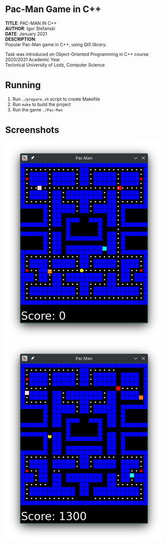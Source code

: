 # Pac-Man Game in C++
**TITLE**:  PAC-MAN IN C++\
**AUTHOR**: Igor Stefański\
**DATE**:   January 2021\
**DESCRIPTION**:\
Popular Pac-Man game in C++, using Qt5 library.

Task was introduced on Object-Oriented Programming in C++ course\
2020/2021 Academic Year\
Technical University of Lodz, Computer Science

# Running
1. Run ```./prepare.sh``` script to create Makefile
2. Run ```make``` to build the project
3. Run the game ```./Pac-Man```

# Screenshots
![alt text](https://github.com/igorfstefanski/PacMan/blob/main/screenshots/screenshot1.png?raw=true)
![alt text](https://github.com/igorfstefanski/PacMan/blob/main/screenshots/screenshot2.png?raw=true)
